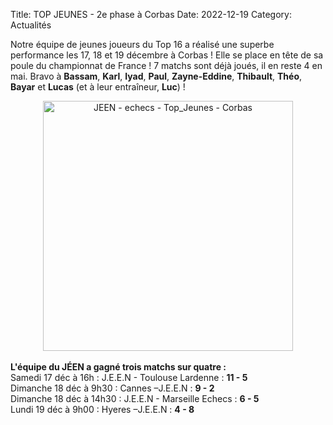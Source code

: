 Title: TOP JEUNES - 2e phase à Corbas
Date: 2022-12-19
Category: Actualités

Notre équipe de jeunes joueurs du Top 16 a réalisé une superbe performance les 17, 18 et 19 décembre à Corbas !
Elle se place en tête  de sa poule du championnat de France !
7 matchs sont déjà joués, il en reste 4 en mai.
Bravo à <strong>Bassam</strong>, <strong>Karl</strong>, <strong>Iyad</strong>, <strong>Paul</strong>, <strong>Zayne-Eddine</strong>, <strong>Thibault</strong>, <strong>Théo</strong>, <strong>Bayar</strong> et <strong>Lucas</strong> (et à leur entraîneur, <strong>Luc</strong>) !
</br>
<div align="center" >
    <img src="{static}/images/JEEN_echecs_Top_Jeunes_Corbas_2022-12-17-18-19.jpeg" width="400" alt="JEEN - echecs - Top_Jeunes - Corbas"/>
</div>
</br>
<strong>L'équipe du JÉEN  a gagné trois matchs sur quatre :</strong> </br>
Samedi 17 déc à 16h : J.E.E.N -  Toulouse Lardenne : <strong>11 - 5</strong></br>
Dimanche 18 déc à 9h30 : Cannes –J.E.E.N : <strong>9 - 2</strong></br>
Dimanche 18 déc à 14h30 : J.E.E.N - Marseille Echecs : <strong>6 - 5</strong></br>
Lundi 19 déc à 9h00 : Hyeres –J.E.E.N : <strong>4 - 8</strong></br>